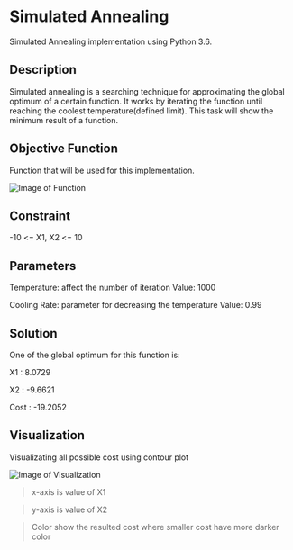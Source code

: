# Simulated Annealing
Simulated Annealing implementation using Python 3.6.

## Description
  Simulated annealing is a searching technique for approximating the global optimum of a certain function. It works by iterating the function until reaching the coolest temperature(defined limit). This task will show the minimum result of a function.

## Objective Function
  Function that will be used for this implementation. 

  ![Image of Function](https://cdn1.imggmi.com/uploads/2018/10/1/be0008d51d0922ed2fa69d705b1a3663-full.png)

## Constraint
  -10 <= X1, X2 <= 10

## Parameters
  Temperature: affect the number of iteration
      Value: 1000

  Cooling Rate: parameter for decreasing the temperature
      Value: 0.99

## Solution
   One of the global optimum for this function is:
   
   X1 : 8.0729
   
   X2 : -9.6621
   
   Cost : -19.2052

## Visualization
  Visualizating all possible cost using contour plot
  
  ![Image of Visualization](https://cdn1.imggmi.com/uploads/2018/9/24/25e09313675b886cd4ef6b960b62719f-full.png)

> x-axis is value of X1

> y-axis is value of X2

> Color show the resulted cost where smaller cost have more darker color
